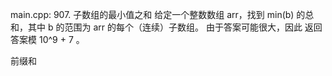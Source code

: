 main.cpp:
907. 子数组的最小值之和
给定一个整数数组 arr，找到 min(b) 的总和，其中 b 的范围为 arr 的每个（连续）子数组。
由于答案可能很大，因此 返回答案模 10^9 + 7 。

前缀和
